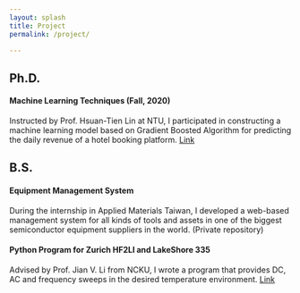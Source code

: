 ```yaml
---
layout: splash
title: Project
permalink: /project/

---
```

## Ph.D.
#### Machine Learning Techniques (Fall, 2020)
Instructed by Prof. Hsuan-Tien Lin at NTU, I participated in constructing a machine learning model based on Gradient Boosted Algorithm for predicting the daily revenue of a hotel booking platform. [Link](https://github.com/tingyi-chen/ML-Final-Project)

## B.S.
#### Equipment Management System
During the internship in Applied Materials Taiwan, I developed a web-based management system for all kinds of tools and assets in one of the biggest semiconductor equipment suppliers in the world. (Private repository)
#### Python Program for Zurich HF2LI and LakeShore 335
Advised by Prof. Jian V. Li from NCKU, I wrote a program that provides DC, AC and frequency sweeps in the desired temperature environment. [Link](https://github.com/tingyi-chen/ZurichxLakeShore)